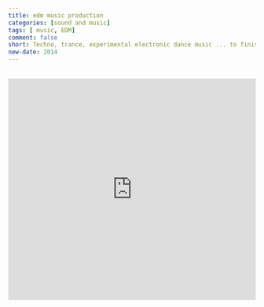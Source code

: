 ```yaml
---
title: edm music production
categories: [sound and music]
tags: [ music, EDM]
comment: false
short: Techno, trance, experimental electronic dance music ... to finish sometime.
new-date: 2014
---
```

<br>
<iframe width="100%" height="450" scrolling="no" frameborder="no" allow="autoplay" src="https://w.soundcloud.com/player/?url=https%3A//api.soundcloud.com/playlists/16829154&color=%23ff5500&auto_play=false&hide_related=false&show_comments=true&show_user=true&show_reposts=false&show_teaser=true"></iframe>

